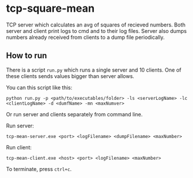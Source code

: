# tcp-square-mean

TCP server which calculates an avg of squares of recieved numbers. Both server and client print logs to cmd and to their log files. Server also dumps numbers already received from clients to a dump file periodically.

## How to run 

There is a script `run.py` which runs a single server and 10 clients. One of these clients sends values bigger than server allows.

You can this script like this:

```
python run.py -p <path/to/executables/folder> -ls <serverLogName> -lc <clientLogName> -d <dumfName> -mn <maxNumver>
```

Or run server and clients separately from command line.

Run server:
```
tcp-mean-server.exe <port> <logFilename> <dumpFilename> <maxNumber>
```

Run client:
```
tcp-mean-client.exe <host> <port> <logFilename> <maxNumber>
```

To terminate, press `ctrl+c`.
